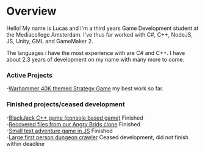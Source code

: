 # Overview

Hello! My name is Lucas and i'm a third years Game Development student at the Mediacollege Amsterdam.
I've thus far worked with C#, C++, NodeJS, JS, Unity, GML and GameMaker 2.

The languages i have the most experience with are C# and C++.
I have about 2.3 years of development on my name with many more to come.

### Active Projects
-[Warhammer 40K themed Strategy Game](https://github.com/Shaw358/Wh40K) my best work so far.

### Finished projects/ceased development
-[BlackJack C++ game (console based game)](https://github.com/Shaw358/CardCPPGame/tree/master/CardGames) Finished</br>
-[Recovered files from our Angry Brids clone](https://github.com/Shaw358/AngryBirdsCloneRecovery) Finished</br>
-[Small text adventure game in JS](https://github.com/Shaw358/PROJ---txtAG) Finished</br>
-[Large first person dungeon crawler](https://github.com/Firelonze/ProjectMythe/blob/master/README.md) Ceased development, did not finish within deadline</br>
